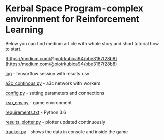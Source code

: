 # Kerbal Space Program - complex environment for Reinforcement Learning

Below you can find medium article with whole story and short tutorial how to start.

[https://medium.com/@piotrkubica94/bbe3167f28b8](https://medium.com/@piotrkubica94/bbe3167f28b8)

[log](https://github.com/under-control/flytosky/tree/master/log) - tensorflow session with results csv

[a3c_continous.py](https://github.com/under-control/flytosky/blob/master/a3c_continous.py) - a3c network with workers

[config.py](https://github.com/under-control/flytosky/blob/master/config.py) - setting parameters and connections

[ksp_env.py](https://github.com/under-control/flytosky/blob/master/ksp_env.py) - game environment

[requirements.txt](https://github.com/under-control/flytosky/blob/master/requirements.txt) - Python 3.6

[results_plotter.py](https://github.com/under-control/flytosky/blob/master/results_plotter.py) - plotter updated continuously

[tracker.py](https://github.com/under-control/flytosky/blob/master/tracker.py) - shows the data in console and inside the game
